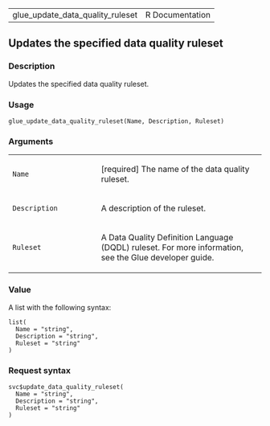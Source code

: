 <table style="width: 100%;">
<tbody>
<tr class="odd">
<td>glue_update_data_quality_ruleset</td>
<td style="text-align: right;">R Documentation</td>
</tr>
</tbody>
</table>

## Updates the specified data quality ruleset

### Description

Updates the specified data quality ruleset.

### Usage

    glue_update_data_quality_ruleset(Name, Description, Ruleset)

### Arguments

<table>
<colgroup>
<col style="width: 35%" />
<col style="width: 65%" />
</colgroup>
<tbody>
<tr class="odd">
<td><code id="glue_update_data_quality_ruleset_:_Name">Name</code></td>
<td><p>[required] The name of the data quality ruleset.</p></td>
</tr>
<tr class="even">
<td><code
id="glue_update_data_quality_ruleset_:_Description">Description</code></td>
<td><p>A description of the ruleset.</p></td>
</tr>
<tr class="odd">
<td><code
id="glue_update_data_quality_ruleset_:_Ruleset">Ruleset</code></td>
<td><p>A Data Quality Definition Language (DQDL) ruleset. For more
information, see the Glue developer guide.</p></td>
</tr>
</tbody>
</table>

### Value

A list with the following syntax:

    list(
      Name = "string",
      Description = "string",
      Ruleset = "string"
    )

### Request syntax

    svc$update_data_quality_ruleset(
      Name = "string",
      Description = "string",
      Ruleset = "string"
    )
